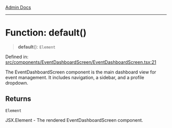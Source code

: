 [Admin Docs](/)

***

# Function: default()

> **default**(): `Element`

Defined in: [src/components/EventDashboardScreen/EventDashboardScreen.tsx:21](https://github.com/Aad1tya27/talawa-admin/blob/dd4a08e622d0fa38bcf9758a530e8cdf917dbac8/src/components/EventDashboardScreen/EventDashboardScreen.tsx#L21)

The EventDashboardScreen component is the main dashboard view for event management.
It includes navigation, a sidebar, and a profile dropdown.

## Returns

`Element`

JSX.Element - The rendered EventDashboardScreen component.
